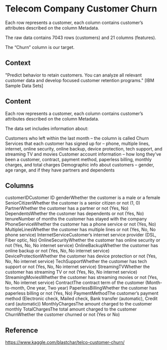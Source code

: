 # Telecom Company Customer Churn
Each row represents a customer, each column contains customer’s attributes described on the column Metadata.

The raw data contains 7043 rows (customers) and 21 columns (features).

The “Churn” column is our target.

## Context
"Predict behavior to retain customers. You can analyze all relevant customer data and develop focused customer retention programs." [IBM Sample Data Sets]

## Content
Each row represents a customer, each column contains customer’s attributes described on the column Metadata.

The data set includes information about:

Customers who left within the last month – the column is called Churn
Services that each customer has signed up for – phone, multiple lines, internet, online security, online backup, device protection, tech support, and streaming TV and movies
Customer account information – how long they’ve been a customer, contract, payment method, paperless billing, monthly charges, and total charges
Demographic info about customers – gender, age range, and if they have partners and dependents

## Columns
customerIDCustomer ID
genderWhether the customer is a male or a female
SeniorCitizenWhether the customer is a senior citizen or not (1, 0)
PartnerWhether the customer has a partner or not (Yes, No)
DependentsWhether the customer has dependents or not (Yes, No)
tenureNumber of months the customer has stayed with the company
PhoneServiceWhether the customer has a phone service or not (Yes, No)
MultipleLinesWhether the customer has multiple lines or not (Yes, No, No phone service)
InternetServiceCustomer’s internet service provider (DSL, Fiber optic, No)
OnlineSecurityWhether the customer has online security or not (Yes, No, No internet service)
OnlineBackupWhether the customer has online backup or not (Yes, No, No internet service)
DeviceProtectionWhether the customer has device protection or not (Yes, No, No internet service)
TechSupportWhether the customer has tech support or not (Yes, No, No internet service)
StreamingTVWhether the customer has streaming TV or not (Yes, No, No internet service)
StreamingMoviesWhether the customer has streaming movies or not (Yes, No, No internet service)
ContractThe contract term of the customer (Month-to-month, One year, Two year)
PaperlessBillingWhether the customer has paperless billing or not (Yes, No)
PaymentMethodThe customer’s payment method (Electronic check, Mailed check, Bank transfer (automatic), Credit card (automatic))
MonthlyChargesThe amount charged to the customer monthly
TotalChargesThe total amount charged to the customer
ChurnWhether the customer churned or not (Yes or No)

## Reference
https://www.kaggle.com/blastchar/telco-customer-churn/
